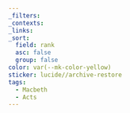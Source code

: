 ```yaml
---
_filters: 
_contexts: 
_links: 
_sort:
  field: rank
  asc: false
  group: false
color: var(--mk-color-yellow)
sticker: lucide//archive-restore
tags:
  - Macbeth
  - Acts
---
```

